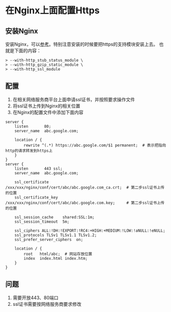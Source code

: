 
# 在Nginx上面配置Https

## 安装Nginx

安装Nginx，可以<a href="/post/dev/install/install-nginx" target="_blank">参考</a>。特别注意安装的时候要把https的支持模块安装上去。
也就是下面的内容：
```
> --with-http_stub_status_module \
> --with-http_gzip_static_module \
> --with-http_ssl_module
```

## 配置
1. 在相关网络服务商平台上面申请ssl证书，并按照要求操作文件
2. 将ssl证书上传到Nginx的相关位置
3. 在Nginx的配置文件中添加下面内容

```shell
server {
    listen       80;
    server_name  abc.google.com;

    location / {
        rewrite ^(.*) https://abc.google.com/$1 permanent;  # 表示把指向http的请求转发到https上
    }
}
server {
    listen       443 ssl;
    server_name  abc.google.com;

    ssl_certificate      /xxx/xxx/nginx/conf/cert/abc/abc.google.com_ca.crt;  # 第二步ssl证书上传的位置
    ssl_certificate_key  /xxx/xxx/nginx/conf/cert/abc/abc.google.com.key;     # 第二步ssl证书上传的位置

    ssl_session_cache    shared:SSL:1m;
    ssl_session_timeout  5m;

    ssl_ciphers ALL:!DH:!EXPORT:!RC4:+HIGH:+MEDIUM:!LOW:!aNULL:!eNULL;
    ssl_protocols TLSv1 TLSv1.1 TLSv1.2;
    ssl_prefer_server_ciphers  on;

    location / {
        root   html/abc;  # 网站存放位置
        index  index.html index.htm;
    }
}
```

## 问题
1. 需要开放443、80端口
2. ssl证书需要按网络服务商要求修改
